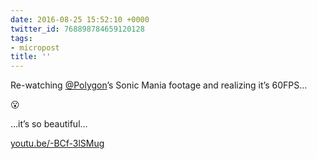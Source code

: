 ```yaml
---
date: 2016-08-25 15:52:10 +0000
twitter_id: 768898784659120128
tags:
- micropost
title: ''
---
```


Re-watching [@Polygon](https://twitter.com/Polygon)’s Sonic Mania footage and realizing it’s 60FPS…

😮

…it’s so beautiful…

[youtu.be/-BCf-3lSMug](https://youtu.be/-BCf-3lSMug)
